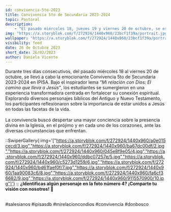```yaml
---
id: convivencia-5to-2023
title: Convivencia 5to de Secundaria 2023-2024
topic: Pastoral
description:
    - "El pasado miércoles 18, jueves 19 y viernes 20 de octubre, se estuvo llevando a cabo la Convivencia 5to de Secundaria 2023-2024, bajo el lema: Mi relacion con Dios “El camino que lleva a Jesús”, con el objetivo general de fortalecer el sentido de comunicación con Dios, centrada en diferentes personajes que encontramos en la biblia en el antiguo y nuevo testamento, para a partir de ellos, generar en el joven conciencia de la importancia de estar conectados a Jesús a través de su palabra viva y actuante en la Iglesia, en el prójimo y en nuestro corazón, en diferentes circunstancias de la vida."
img: "https://a.storyblok.com/f/272924/1440x960/23bcf1f39a/portrait.jpg"
wallpaper: "https://a.storyblok.com/f/272924/1440x960/23bcf1f39a/portrait.jpg"
visibility: feed
date: 26 de Octubre 2023
short_date: 26/02/2023
author: Daniela Vicente
---
```

Durante tres días consecutivos, del pasado miércoles 18 al viernes 20 de octubre, se llevó a cabo la emocionante Convivencia 5to de Secundaria 2023-2024 en IPISA. Bajo el inspirador lema *"Mi relación con Dios: El camino que lleva a Jesús"*, los estudiantes se sumergieron en una experiencia transformadora centrada en fortalecer su conexión espiritual. Explorando diversos personajes bíblicos del Antiguo y Nuevo Testamento, los participantes reflexionaron sobre la importancia de estar unidos a Jesús en todas las facetas de la vida. 
<br /><br />
La convivencia buscó despertar una mayor conciencia sobre la presencia divina en la Iglesia, en el prójimo y en cada uno de los corazones, ante las diversas circunstancias que enfrentan. 

::SwiperGallery{:img='["https://a.storyblok.com/f/272924/1440x960/a0e015cecd/3.jpg","https://a.storyblok.com/f/272924/1440x960/ba67dc00df/2.jpg","https://a.storyblok.com/f/272924/1440x960/045e8f9e05/4.jpg","https://a.storyblok.com/f/272924/1440x960/ddbc07257e/5.jpg","https://a.storyblok.com/f/272924/1440x960/c5273d1259/6.jpg","https://a.storyblok.com/f/272924/1440x960/bd61faef0f/7.jpg","https://a.storyblok.com/f/272924/1440x960/1aa90083c6/8.jpg","https://a.storyblok.com/f/272924/1440x960/fa6cf36682/9.jpg","https://a.storyblok.com/f/272924/1440x960/9115570900/10.jpg"]'}
::
**¿Identificas algún personaje en la foto número 4? ¡Comparte tu visión con nosotros! 🤩**
<br /><br />

<span style="color: var(--blue-200)">
#salesianos #ipisasdb #mirelacioncondios #convivencia #donbosco
</span>
